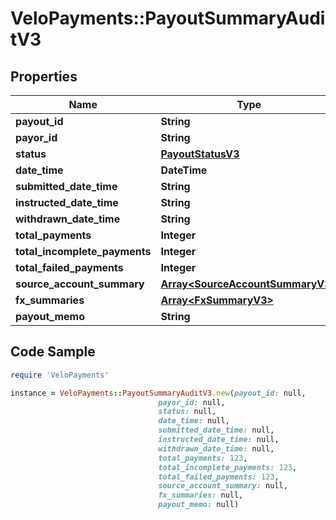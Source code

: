 # VeloPayments::PayoutSummaryAuditV3

## Properties

Name | Type | Description | Notes
------------ | ------------- | ------------- | -------------
**payout_id** | **String** |  | 
**payor_id** | **String** |  | [optional] 
**status** | [**PayoutStatusV3**](PayoutStatusV3.md) |  | 
**date_time** | **DateTime** |  | [optional] 
**submitted_date_time** | **String** |  | 
**instructed_date_time** | **String** |  | [optional] 
**withdrawn_date_time** | **String** |  | [optional] 
**total_payments** | **Integer** |  | [optional] 
**total_incomplete_payments** | **Integer** |  | [optional] 
**total_failed_payments** | **Integer** |  | [optional] 
**source_account_summary** | [**Array&lt;SourceAccountSummaryV3&gt;**](SourceAccountSummaryV3.md) |  | [optional] 
**fx_summaries** | [**Array&lt;FxSummaryV3&gt;**](FxSummaryV3.md) |  | [optional] 
**payout_memo** | **String** |  | [optional] 

## Code Sample

```ruby
require 'VeloPayments'

instance = VeloPayments::PayoutSummaryAuditV3.new(payout_id: null,
                                 payor_id: null,
                                 status: null,
                                 date_time: null,
                                 submitted_date_time: null,
                                 instructed_date_time: null,
                                 withdrawn_date_time: null,
                                 total_payments: 123,
                                 total_incomplete_payments: 123,
                                 total_failed_payments: 123,
                                 source_account_summary: null,
                                 fx_summaries: null,
                                 payout_memo: null)
```


